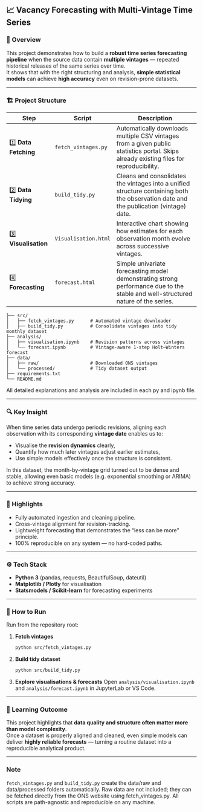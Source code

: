 ## 📈 Vacancy Forecasting with Multi-Vintage Time Series

### 🧩 Overview  
This project demonstrates how to build a **robust time series forecasting pipeline** when the source data contain **multiple vintages** — repeated historical releases of the same series over time.  
It shows that with the right structuring and analysis, **simple statistical models** can achieve **high accuracy** even on revision-prone datasets.

---

### 🏗️ Project Structure  

| Step | Script | Description |
|------|---------|-------------|
| 1️⃣ **Data Fetching** | `fetch_vintages.py` | Automatically downloads multiple CSV vintages from a given public statistics portal. Skips already existing files for reproducibility. |
| 2️⃣ **Data Tidying** | `build_tidy.py` | Cleans and consolidates the vintages into a unified structure containing both the observation date and the publication (vintage) date. |
| 3️⃣ **Visualisation** | `Visualisation.html` | Interactive chart showing how estimates for each observation month evolve across successive vintages. |
| 4️⃣ **Forecasting** | `forecast.html` | Simple univariate forecasting model demonstrating strong performance due to the stable and well-structured nature of the series. |

```
├── src/
│   ├── fetch_vintages.py      # Automated vintage downloader
│   ├── build_tidy.py          # Consolidate vintages into tidy monthly dataset
├── analysis/
│   ├── visualisation.ipynb    # Revision patterns across vintages
│   └── forecast.ipynb         # Vintage-aware 1-step Holt–Winters forecast
├── data/
│   ├── raw/                   # Downloaded ONS vintages
│   └── processed/             # Tidy dataset output
├── requirements.txt
└── README.md
```

All detailed explanations and analysis are included in each py and ipynb file.

---

### 🔍 Key Insight  
When time series data undergo periodic revisions, aligning each observation with its corresponding **vintage date** enables us to:  
- Visualise the **revision dynamics** clearly,  
- Quantify how much later vintages adjust earlier estimates,  
- Use simple models effectively once the structure is consistent.  

In this dataset, the month-by-vintage grid turned out to be dense and stable, allowing even basic models (e.g. exponential smoothing or ARIMA) to achieve strong accuracy.

---

### 🧠 Highlights  
- Fully automated ingestion and cleaning pipeline.  
- Cross-vintage alignment for revision-tracking.  
- Lightweight forecasting that demonstrates the “less can be more” principle.  
- 100% reproducible on any system — no hard-coded paths.  

---

### ⚙️ Tech Stack  
- **Python 3** (pandas, requests, BeautifulSoup, dateutil)  
- **Matplotlib / Plotly** for visualisation  
- **Statsmodels / Scikit-learn** for forecasting experiments  

---

### 🚀 How to Run  

Run from the repository root:
1. **Fetch vintages**
   ```bash
   python src/fetch_vintages.py
   ```
2. **Build tidy dataset**
   ```bash
   python src/build_tidy.py
   ```
3. **Explore visualisations & forecasts**
   Open `analysis/visualisation.ipynb` and `analysis/forecast.ipynb` in JupyterLab or VS Code.

---

### 💬 Learning Outcome  
This project highlights that **data quality and structure often matter more than model complexity**.  
Once a dataset is properly aligned and cleaned, even simple models can deliver **highly reliable forecasts** — turning a routine dataset into a reproducible analytical product.

---

### Note
   `fetch_vintages.py` and `build_tidy.py` create the data/raw and data/processed folders automatically.
   Raw data are not included; they can be fetched directly from the ONS website using fetch_vintages.py.
   All scripts are path-agnostic and reproducible on any machine.